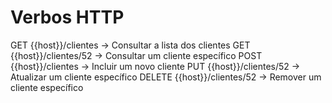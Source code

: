 # Verbos HTTP

GET    {{host}}/clientes     -> Consultar a lista dos clientes
GET    {{host}}/clientes/52  -> Consultar um cliente específico
POST   {{host}}/clientes     -> Incluir um novo cliente
PUT    {{host}}/clientes/52  -> Atualizar um cliente específico
DELETE {{host}}/clientes/52  -> Remover um cliente específico